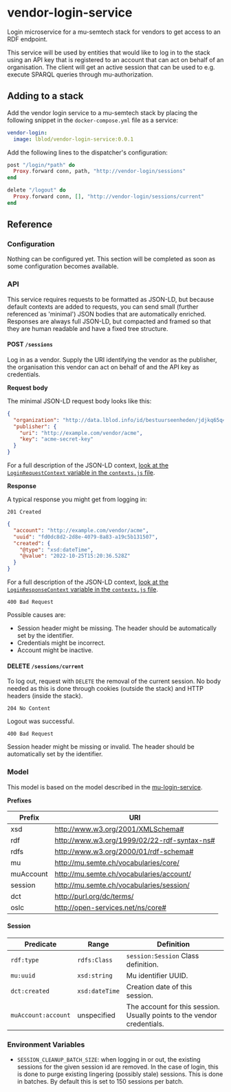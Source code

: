 # vendor-login-service

Login microservice for a mu-semtech stack for vendors to get access to an RDF
endpoint.

This service will be used by entities that would like to log in to the stack
using an API key that is registered to an account that can act on behalf of an
organisation. The client will get an active session that can be used to e.g.
execute SPARQL queries through mu-authorization.

## Adding to a stack

Add the vendor login service to a mu-semtech stack by placing the following
snippet in the `docker-compose.yml` file as a service:

```yaml
vendor-login:
  image: lblod/vendor-login-service:0.0.1
```

Add the following lines to the dispatcher's configuration:

```elixir
post "/login/*path" do
  Proxy.forward conn, path, "http://vendor-login/sessions"
end

delete "/logout" do
  Proxy.forward conn, [], "http://vendor-login/sessions/current"
end
```

## Reference

### Configuration

Nothing can be configured yet. This section will be completed as soon as some
configuration becomes available.

### API

This service requires requests to be formatted as JSON-LD, but because default
contexts are added to requests, you can send small (further referenced as
'minimal') JSON bodies that are automatically enriched. Responses are always
full JSON-LD, but compacted and framed so that they are human readable and have
a fixed tree structure.

#### POST `/sessions`

Log in as a vendor. Supply the URI identifying the vendor as the publisher, the
organisation this vendor can act on behalf of and the API key as credentials.

**Request body**

The minimal JSON-LD request body looks like this:

```json
{
  "organization": "http://data.lblod.info/id/bestuurseenheden/jdjkq65q4sdfqsdf4456654321fqsd456f321",
  "publisher": {
    "uri": "http://example.com/vendor/acme",
    "key": "acme-secret-key"
  }
}
```

For a full description of the JSON-LD context, [look at the
`LoginRequestContext` variable in the `contexts.js`
file](./lib/contexts.js#L1).

**Response**

A typical response you might get from logging in:

`201 Created`

```json
{
  "account": "http://example.com/vendor/acme",
  "uuid": "fd0dc8d2-2d8e-4079-8a83-a19c5b131507",
  "created": {
    "@type": "xsd:dateTime",
    "@value": "2022-10-25T15:20:36.528Z"
  }
}
```

For a full description of the JSON-LD context, [look at the
`LoginResponseContext` variable in the `contexts.js`
file](./lib/contexts.js#L16).

`400 Bad Request`

Possible causes are:

* Session header might be missing. The header should be automatically set by
  the identifier.
* Credentials might be incorrect.
* Account might be inactive.

#### DELETE `/sessions/current`

To log out, request with `DELETE` the removal of the current session. No body
needed as this is done through cookies (outside the stack) and HTTP headers
(inside the stack).

`204 No Content`

Logout was successful.

`400 Bad Request`

Session header might be missing or invalid. The header should be automatically
set by the identifier.

### Model

This model is based on the model described in the
[mu-login-service](https://github.com/mu-semtech/login-service).

**Prefixes**

| Prefix    | URI                                         |
|-----------|---------------------------------------------|
| xsd       | http://www.w3.org/2001/XMLSchema#           |
| rdf       | http://www.w3.org/1999/02/22-rdf-syntax-ns# |
| rdfs      | http://www.w3.org/2000/01/rdf-schema#       |
| mu        | http://mu.semte.ch/vocabularies/core/       |
| muAccount | http://mu.semte.ch/vocabularies/account/    |
| session   | http://mu.semte.ch/vocabularies/session/    |
| dct       | http://purl.org/dc/terms/                   |
| oslc      | http://open-services.net/ns/core#           |

#### Session

| Predicate           | Range          | Definition                                                              |
|---------------------|----------------|-------------------------------------------------------------------------|
| `rdf:type`          | `rdfs:Class`   | `session:Session` Class definition.                                     |
| `mu:uuid`           | `xsd:string`   | Mu identifier UUID.                                                     |
| `dct:created`       | `xsd:dateTime` | Creation date of this session.                                          |
| `muAccount:account` | unspecified    | The account for this session. Usually points to the vendor credentials. |

### Environment Variables

- `SESSION_CLEANUP_BATCH_SIZE`: when logging in or out, the existing sessions for the given session id are removed. In the case of login, this is done to purge existing lingering (possibly stale) sessions. This is done in batches. By default this is set to 150 sessions per batch.